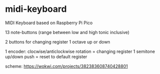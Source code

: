 # midi-keyboard
MIDI Keyboard based on Raspberry Pi Pico

13 note-buttons (range between low and high tonic inclusive)

2 buttons for changing register 1 octave up or down

1 encoder:
  clocwise/anticlockwise rotation = changing register 1 semitone up/down
  push = reset to default register

scheme:
https://wokwi.com/projects/382383608740428801
